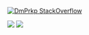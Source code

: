 [![DmPrkp StackOverflow](https://github-readme-stackoverflow.vercel.app/?userID=61015698&layout=compact&theme=dark)](https://stackoverflow.com/users/13093495/dm-prkp)

![](http://github-profile-summary-cards.vercel.app/api/cards/most-commit-language?username=DmPrkp&theme=dark)
![](http://github-profile-summary-cards.vercel.app/api/cards/repos-per-language?username=DmPrkp&theme=dark)